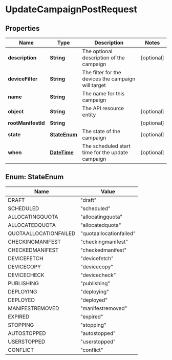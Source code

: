 
# UpdateCampaignPostRequest

## Properties
Name | Type | Description | Notes
------------ | ------------- | ------------- | -------------
**description** | **String** | The optional description of the campaign |  [optional]
**deviceFilter** | **String** | The filter for the devices the campaign will target | 
**name** | **String** | The name for this campaign | 
**object** | **String** | The API resource entity |  [optional]
**rootManifestId** | **String** |  |  [optional]
**state** | [**StateEnum**](#StateEnum) | The state of the campaign |  [optional]
**when** | [**DateTime**](DateTime.md) | The scheduled start time for the update campaign |  [optional]


<a name="StateEnum"></a>
## Enum: StateEnum
Name | Value
---- | -----
DRAFT | &quot;draft&quot;
SCHEDULED | &quot;scheduled&quot;
ALLOCATINGQUOTA | &quot;allocatingquota&quot;
ALLOCATEDQUOTA | &quot;allocatedquota&quot;
QUOTAALLOCATIONFAILED | &quot;quotaallocationfailed&quot;
CHECKINGMANIFEST | &quot;checkingmanifest&quot;
CHECKEDMANIFEST | &quot;checkedmanifest&quot;
DEVICEFETCH | &quot;devicefetch&quot;
DEVICECOPY | &quot;devicecopy&quot;
DEVICECHECK | &quot;devicecheck&quot;
PUBLISHING | &quot;publishing&quot;
DEPLOYING | &quot;deploying&quot;
DEPLOYED | &quot;deployed&quot;
MANIFESTREMOVED | &quot;manifestremoved&quot;
EXPIRED | &quot;expired&quot;
STOPPING | &quot;stopping&quot;
AUTOSTOPPED | &quot;autostopped&quot;
USERSTOPPED | &quot;userstopped&quot;
CONFLICT | &quot;conflict&quot;



